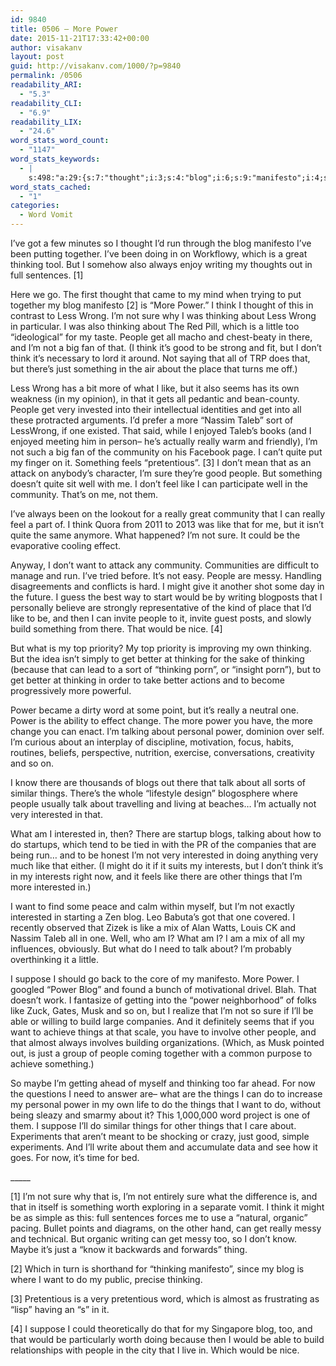 ```yaml
---
id: 9840
title: 0506 – More Power
date: 2015-11-21T17:33:42+00:00
author: visakanv
layout: post
guid: http://visakanv.com/1000/?p=9840
permalink: /0506
readability_ARI:
  - "5.3"
readability_CLI:
  - "6.9"
readability_LIX:
  - "24.6"
word_stats_word_count:
  - "1147"
word_stats_keywords:
  - |
    s:498:"a:29:{s:7:"thought";i:3;s:4:"blog";i:6;s:9:"manifesto";i:4;s:8:"together";i:3;s:8:"thinking";i:11;s:7:"writing";i:3;s:5:"power";i:9;s:5:"think";i:6;s:5:"wrong";i:3;s:4:"sure";i:6;s:6:"people";i:9;s:4:"good";i:3;s:4:"just";i:4;s:4:"like";i:8;s:6:"really";i:5;s:9:"community";i:4;s:11:"pretentious";i:3;s:4:"well";i:3;s:4:"want";i:5;s:5:"messy";i:3;s:5:"build";i:3;s:6:"better";i:3;s:4:"word";i:3;s:4:"know";i:3;s:4:"talk";i:3;s:6:"things";i:7;s:10:"interested";i:5;s:7:"suppose";i:3;s:4:"i'll";i:3;}";
word_stats_cached:
  - "1"
categories:
  - Word Vomit
---
```

I&#8217;ve got a few minutes so I thought I&#8217;d run through the blog manifesto I&#8217;ve been putting together. I&#8217;ve been doing in on Workflowy, which is a great thinking tool. But I somehow also always enjoy writing my thoughts out in full sentences. [1]

Here we go. The first thought that came to my mind when trying to put together my blog manifesto [2] is &#8220;More Power.&#8221; I think I thought of this in contrast to Less Wrong. I&#8217;m not sure why I was thinking about Less Wrong in particular. I was also thinking about The Red Pill, which is a little too &#8220;ideological&#8221; for my taste. People get all macho and chest-beaty in there, and I&#8217;m not a big fan of that. (I think it&#8217;s good to be strong and fit, but I don&#8217;t think it&#8217;s necessary to lord it around. Not saying that all of TRP does that, but there&#8217;s just something in the air about the place that turns me off.)

Less Wrong has a bit more of what I like, but it also seems has its own weakness (in my opinion), in that it gets all pedantic and bean-county. People get very invested into their intellectual identities and get into all these protracted arguments. I&#8217;d prefer a more &#8220;Nassim Taleb&#8221; sort of LessWrong, if one existed. That said, while I enjoyed Taleb&#8217;s books (and I enjoyed meeting him in person– he&#8217;s actually really warm and friendly), I&#8217;m not such a big fan of the community on his Facebook page. I can&#8217;t quite put my finger on it. Something feels &#8220;pretentious&#8221;. [3] I don&#8217;t mean that as an attack on anybody&#8217;s character, I&#8217;m sure they&#8217;re good people. But something doesn&#8217;t quite sit well with me. I don&#8217;t feel like I can participate well in the community. That&#8217;s on me, not them.

I&#8217;ve always been on the lookout for a really great community that I can really feel a part of. I think Quora from 2011 to 2013 was like that for me, but it isn&#8217;t quite the same anymore. What happened? I&#8217;m not sure. It could be the evaporative cooling effect.

Anyway, I don&#8217;t want to attack any community. Communities are difficult to manage and run. I&#8217;ve tried before. It&#8217;s not easy. People are messy. Handling disagreements and conflicts is hard. I might give it another shot some day in the future. I guess the best way to start would be by writing blogposts that I personally believe are strongly representative of the kind of place that I&#8217;d like to be, and then I can invite people to it, invite guest posts, and slowly build something from there. That would be nice. [4]

But what is my top priority? My top priority is improving my own thinking. But the idea isn&#8217;t simply to get better at thinking for the sake of thinking (because that can lead to a sort of &#8220;thinking porn&#8221;, or &#8220;insight porn&#8221;), but to get better at thinking in order to take better actions and to become progressively more powerful.

Power became a dirty word at some point, but it&#8217;s really a neutral one. Power is the ability to effect change. The more power you have, the more change you can enact. I&#8217;m talking about personal power, dominion over self. I&#8217;m curious about an interplay of discipline, motivation, focus, habits, routines, beliefs, perspective, nutrition, exercise, conversations, creativity and so on.

I know there are thousands of blogs out there that talk about all sorts of similar things. There&#8217;s the whole &#8220;lifestyle design&#8221; blogosphere where people usually talk about travelling and living at beaches&#8230; I&#8217;m actually not very interested in that.

What am I interested in, then? There are startup blogs, talking about how to do startups, which tend to be tied in with the PR of the companies that are being run&#8230; and to be honest I&#8217;m not very interested in doing anything very much like that either. (I might do it if it suits my interests, but I don&#8217;t think it&#8217;s in my interests right now, and it feels like there are other things that I&#8217;m more interested in.)

I want to find some peace and calm within myself, but I&#8217;m not exactly interested in starting a Zen blog. Leo Babuta&#8217;s got that one covered. I recently observed that Zizek is like a mix of Alan Watts, Louis CK and Nassim Taleb all in one. Well, who am I? What am I? I am a mix of all my influences, obviously. But what do I need to talk about? I&#8217;m probably overthinking it a little.

I suppose I should go back to the core of my manifesto. More Power. I googled &#8220;Power Blog&#8221; and found a bunch of motivational drivel. Blah. That doesn&#8217;t work. I fantasize of getting into the &#8220;power neighborhood&#8221; of folks like Zuck, Gates, Musk and so on, but I realize that I&#8217;m not so sure if I&#8217;ll be able or willing to build large companies. And it definitely seems that if you want to achieve things at that scale, you have to involve other people, and that almost always involves building organizations. (Which, as Musk pointed out, is just a group of people coming together with a common purpose to achieve something.)

So maybe I&#8217;m getting ahead of myself and thinking too far ahead. For now the questions I need to answer are– what are the things I can do to increase my personal power in my own life to do the things that I want to do, without being sleazy and smarmy about it? This 1,000,000 word project is one of them. I suppose I&#8217;ll do similar things for other things that I care about. Experiments that aren&#8217;t meant to be shocking or crazy, just good, simple experiments. And I&#8217;ll write about them and accumulate data and see how it goes. For now, it&#8217;s time for bed.

\_____

[1] I&#8217;m not sure why that is, I&#8217;m not entirely sure what the difference is, and that in itself is something worth exploring in a separate vomit. I think it might be as simple as this: full sentences forces me to use a &#8220;natural, organic&#8221; pacing. Bullet points and diagrams, on the other hand, can get really messy and technical. But organic writing can get messy too, so I don&#8217;t know. Maybe it&#8217;s just a &#8220;know it backwards and forwards&#8221; thing.

[2] Which in turn is shorthand for &#8220;thinking manifesto&#8221;, since my blog is where I want to do my public, precise thinking.

[3] Pretentious is a very pretentious word, which is almost as frustrating as &#8220;lisp&#8221; having an &#8220;s&#8221; in it.

[4] I suppose I could theoretically do that for my Singapore blog, too, and that would be particularly worth doing because then I would be able to build relationships with people in the city that I live in. Which would be nice.
